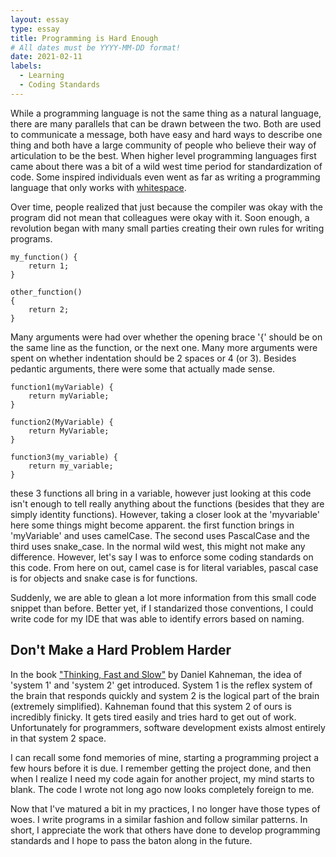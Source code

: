 ```yaml
---
layout: essay
type: essay
title: Programming is Hard Enough
# All dates must be YYYY-MM-DD format!
date: 2021-02-11
labels:
  - Learning
  - Coding Standards
---
```


While a programming language is not the same thing as a natural language, there are many parallels that can be drawn between the two. Both are used to communicate a message, both have easy and hard ways to describe one thing and both have a large community of people who believe their way of articulation to be the best. When higher level programming languages first came about there was a bit of a wild west time period for standardization of code. Some inspired individuals even went as far as writing a programming language that only works with [whitespace](https://en.wikipedia.org/wiki/Whitespace_%28programming_language%29).  

Over time, people realized that just because the compiler was okay with the program did not mean that colleagues were okay with it. Soon enough, a revolution began with many small parties creating their own rules for writing programs.  

```
my_function() {
    return 1;
}

other_function() 
{
    return 2;
}
```

Many arguments were had over whether the opening brace '{' should be on the same line as the function, or the next one. Many more arguments were spent on whether indentation should be 2 spaces or 4 (or 3). Besides pedantic arguments, there were some that actually made sense.  

```
function1(myVariable) {
    return myVariable;
}

function2(MyVariable) {
    return MyVariable;
}

function3(my_variable) {
    return my_variable;
}
```

these 3 functions all bring in a variable, however just looking at this code isn't enough to tell really anything about the functions (besides that they are simply identity functions). However, taking a closer look at the 'myvariable' here some things might become apparent. the first function brings in 'myVariable' and uses camelCase. The second uses PascalCase and the third uses snake_case. In the normal wild west, this might not make any difference. However, let's say I was to enforce some coding standards on this code. From here on out, camel case is for literal variables, pascal case is for objects and snake case is for functions.  

Suddenly, we are able to glean a lot more information from this small code snippet than before. Better yet, if I standarized those conventions, I could write code for my IDE that was able to identify errors based on naming.  

## Don't Make a Hard Problem Harder  

In the book ["Thinking, Fast and Slow"](https://en.wikipedia.org/wiki/Thinking,_Fast_and_Slow) by Daniel Kahneman, the idea of 'system 1' and 'system 2' get introduced. System 1 is the reflex system of the brain that responds quickly and system 2 is the logical part of the brain (extremely simplified). Kahneman found that this system 2 of ours is incredibly finicky. It gets tired easily and tries hard to get out of work. Unfortunately for programmers, software development exists almost entirely in that system 2 space.  

I can recall some fond memories of mine, starting a programming project a few hours before it is due. I remember getting the project done, and then when I realize I need my code again for another project, my mind starts to blank. The code I wrote not long ago now looks completely foreign to me.  

Now that I've matured a bit in my practices, I no longer have those types of woes. I write programs in a similar fashion and follow similar patterns. In short, I appreciate the work that others have done to develop programming standards and I hope to pass the baton along in the future.  
